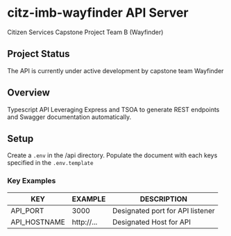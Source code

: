 # citz-imb-wayfinder API Server

Citizen Services Capstone Project Team B (Wayfinder)

## Project Status

The API is currently under active development by capstone team Wayfinder

## Overview

Typescript API Leveraging Express and TSOA to generate REST endpoints and Swagger documentation automatically.

## Setup

Create a `.env` in the /api directory. Populate the document with each keys specified in the `.env.template`

### Key Examples

| KEY | EXAMPLE | DESCRIPTION
| --- | ------- | ----------- |
| API_PORT | 3000 | Designated port for API listener  | 
| API_HOSTNAME | http://... | Designated Host for API 